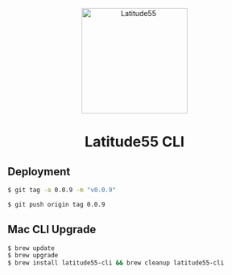 <p align="center">
    <img alt="Latitude55" src="https://res.cloudinary.com/latitude55/image/upload/v1634117961/logo-light.svg" width="210" />
</p>
<h1 align="center">
Latitude55 CLI
</h1>

## Deployment

```bash
$ git tag -a 0.0.9 -m "v0.0.9"

$ git push origin tag 0.0.9
```

## Mac CLI Upgrade

```bash
$ brew update
$ brew upgrade
$ brew install latitude55-cli && brew cleanup latitude55-cli
```

